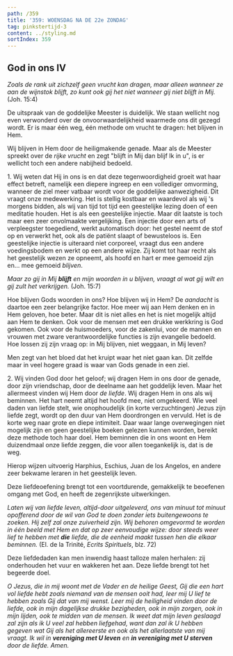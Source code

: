 ```yaml
---
path: /359
title: '359: WOENSDAG NA DE 22e ZONDAG'
tag: pinkstertijd-3
content: ../styling.md
sortIndex: 359
---
```


## God in ons IV

_Zoals de rank uit zichzelf geen vrucht kan dragen, maar alleen wanneer ze aan de wijnstok blijft, zo kunt ook gij het niet wanneer gij niet blijft in Mij._ (Joh. 15:4)

De uitspraak van de goddelijke Meester is duidelijk. We staan wellicht nog even verwonderd over de onvoorwaardelijkheid waarmede ons dit gezegd wordt. Er is maar één weg, één methode om vrucht te dragen: het blijven in Hem.

Wij blijven in Hem door de heiligmakende genade. Maar als de Meester spreekt over de _rijke vrucht_ en zegt "blijft in Mij dan blijf Ik in u", is er wellicht toch een andere nabijheid bedoeld.

1\. Wij weten dat Hij in ons is en dat deze tegenwoordigheid groeit wat haar effect betreft, namelijk een diepere ingreep en een vollediger omvorming, wanneer de ziel meer vatbaar wordt voor de goddelijke aanwezigheid. Dit vraagt onze medewerking. Het is stellig kostbaar en waardevol als wij 's morgens bidden, als wij van tijd tot tijd een geestelijke lezing doen of een meditatie houden. Het is als een geestelijke injectie. Maar dit laatste is toch maar een zeer onvolmaakte vergelijking. Een injectie door een arts of verpleegster toegediend, werkt automatisch door: het gestel neemt de stof op en verwerkt het, ook als de patiënt slaapt of bewusteloos is. Een geestelijke injectie is uiteraard niet corporeel, vraagt dus een andere voedingsbodem en werkt op een andere wijze. Zij komt tot haar recht als het geestelijk wezen ze opneemt, als hoofd en hart er mee gemoeid zijn en... mee gemoeid _blijven_.

_Maar zo gij in Mij __blijft__ en mijn woorden in u blijven, vraagt al wat gij wilt en gij zult het verkrijgen._ (Joh. 15:7)

Hoe blijven Gods woorden in ons? Hoe blijven wij in Hem? De _aandacht_ is daartoe een zeer belangrijke factor. Hoe meer wij aan Hem denken en in Hem geloven, hoe beter. Maar dit is niet alles en het is niet mogelijk altijd aan Hem te denken. Ook voor de mensen met een drukke werkkring is God gekomen. Ook voor de huismoeders, voor de zakenlui, voor de mannen en vrouwen met zware verantwoordelijke functies is zijn evangelie bedoeld. Hoe lossen zij zijn vraag op: in Mij blijven, niet weggaan, in Mij leven?

Men zegt van het bloed dat het kruipt waar het niet gaan kan. Dit zelfde maar in veel hogere graad is waar van Gods genade in een ziel.

2\. Wij vinden God door het geloof; wij dragen Hem in ons door de genade, door zijn vriendschap, door de deelname aan het goddelijk leven. Maar het allermeest vinden wij Hem door _de liefde_. Wij dragen Hem in ons als wij beminnen. Het hart neemt altijd het hoofd mee, niet omgekeerd. Wie veel daden van liefde stelt, wie onophoudelijk (in korte verzuchtingen) Jezus zijn liefde zegt, wordt op den duur van Hem doordrongen en vervuld. Het is de korte weg naar grote en diepe intimiteit. Daar waar lange overwegingen niet mogelijk zijn en geen geestelijke boeken gelezen kunnen worden, bereikt deze methode toch haar doel. Hem beminnen die in ons woont en Hem duizendmaal onze liefde zeggen, die voor allen toegankelijk is, dat is de weg.

Hierop wijzen uitvoerig Harphius, Eschius, Juan de los Angelos, en andere zeer bekwame leraren in het geestelijk leven.

Deze liefdeoefening brengt tot een voortdurende, gemakkelijk te beoefenen omgang met God, en heeft de zegenrijkste uitwerkingen.

_Laten wij van liefde leven, altijd-door uitgeleverd, ons van minuut tot minuut opofferend door de wil van God te doen zonder iets buitengewoons te zoeken. Hij zelf zal onze zuiverheid zijn. Wij behoren omgevormd te worden in één beeld met Hem en dat op zeer eenvoudige wijze: door steeds weer lief te hebben met __die__ liefde, die de eenheid maakt tussen hen die elkaar beminnen._ (El. de la Trinité, _Ecrits Spirituels_, blz. 72)

Deze liefdedaden kan men inwendig haast talloze malen herhalen: zij onderhouden het vuur en wakkeren het aan. Deze liefde brengt tot het begeerde doel.

_O Jezus, die in mij woont met de Vader en de heilige Geest, Gij die een hart vol liefde hebt zoals niemand van de mensen ooit had, leer mij U lief te hebben zoals Gij dat van mij wenst. Leer mij de heiligheid vinden door de liefde, ook in mijn dagelijkse drukke bezigheden, ook in mijn zorgen, ook in mijn lijden, ook te midden van de mensen. Ik weet dat mijn leven geslaagd zal zijn als ik U veel zal hebben liefgehad, want dan zal ik U hebben gegeven wat Gij als het allereerste en ook als het allerlaatste van mij vraagt. Ik wil in __vereniging met U leven__ en __in vereniging met U sterven__ door de liefde. Amen._
